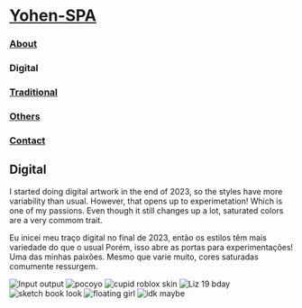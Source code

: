 # [Yohen-SPA](../README.md)

### [About](../About/index.md)

### Digital

### [Traditional](../traditional/index.md)

### [Others](../Others/index.md)

### [Contact](../Contact/index.md)

## Digital
I started doing digital artwork in the end of 2023, so the styles have more variability than usual.
However, that opens up to experimetation! Which is one of my passions. Even though it still changes up a lot, saturated colors are a very commom trait.

Eu inicei meu traço digital no final de 2023, então os estilos têm mais variedade do que o usual
Porém, isso abre as portas para experimentações! Uma das minhas paixões. Mesmo que varie muito, cores saturadas comumente ressurgem.

![Input output](https://github.com/Yohen-SPA/Yohen-SPA.github.io/assets/162649023/67e54571-2ec1-4b6e-9b77-4296ca32b931)
![pocoyo](https://github.com/Yohen-SPA/Yohen-SPA.github.io/assets/162649023/e45dfdd7-53cf-4087-94ea-8db19a74c28e)
![cupid roblox skin](https://github.com/Yohen-SPA/Yohen-SPA.github.io/assets/162649023/5b5294ff-0152-455f-8bf2-13809e8c01db)
![Liz 19 bday](https://github.com/Yohen-SPA/Yohen-SPA.github.io/assets/162649023/acf30212-a7f7-46fc-bef5-c24f2da885cd)
![sketch book look](https://github.com/Yohen-SPA/Yohen-SPA.github.io/assets/162649023/002615fc-98cb-4cd5-8a2c-2f691e2d23ec)
![floating girl](https://github.com/Yohen-SPA/Yohen-SPA.github.io/assets/162649023/8e33d0d7-eec5-4c0c-91a1-90e4812fe120)
![idk maybe](https://github.com/Yohen-SPA/Yohen-SPA.github.io/assets/162649023/36d873c0-2da3-41e4-80e1-ac10b7790a18)
